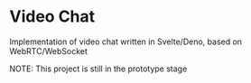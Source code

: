 # Video Chat

Implementation of video chat written in Svelte/Deno, based on WebRTC/WebSocket

NOTE: This project is still in the prototype stage
